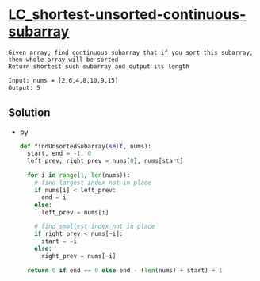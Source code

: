 # [LC_shortest-unsorted-continuous-subarray](https://leetcode.com/problems/shortest-unsorted-continuous-subarray)

```en
Given array, find continuous subarray that if you sort this subarray, then whole array will be sorted
Return shortest such subarray and output its length
```

```txt
Input: nums = [2,6,4,8,10,9,15]
Output: 5
```

## Solution

* py

  ```py
  def findUnsortedSubarray(self, nums):
    start, end = -1, 0
    left_prev, right_prev = nums[0], nums[start]

    for i in range(1, len(nums)):
      # find largest index not in place
      if nums[i] < left_prev:
        end = i
      else:
        left_prev = nums[i]

      # find smallest index not in place
      if right_prev < nums[~i]:
        start = ~i
      else:
        right_prev = nums[~i]

    return 0 if end == 0 else end - (len(nums) + start) + 1
  ```
